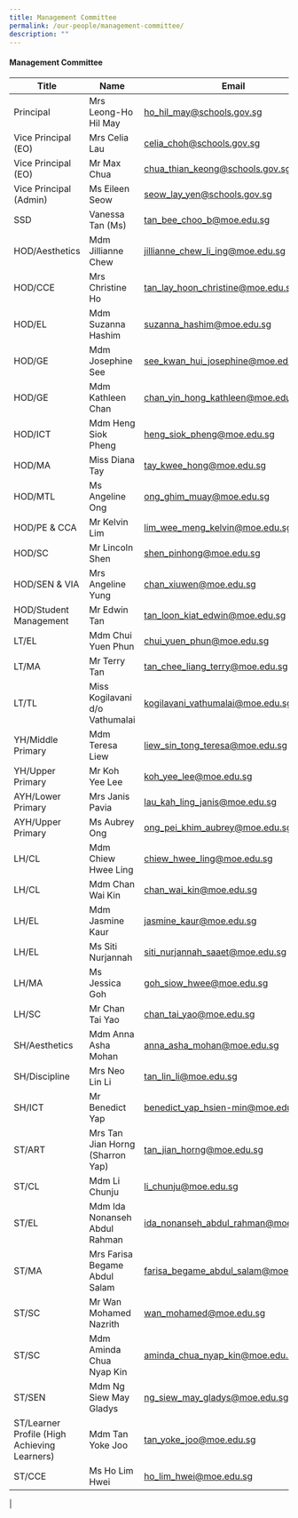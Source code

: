 ```yaml
---
title: Management Committee
permalink: /our-people/management-committee/
description: ""
---
```

#### Management Committee



| Title | Name | Email |
| -------- | -------- | -------- |
|	Principal	|Mrs Leong-Ho Hil May 	|[ho_hil_may@schools.gov.sg](mailto:ho_hil_may@schools.gov.sg)|
|	Vice Principal (EO)	| Mrs	Celia Lau  	|	[celia_choh@schools.gov.sg](mailto:celia_choh@schools.gov.sg)|
|	Vice Principal (EO)	|	Mr Max Chua 	|	[chua_thian_keong@schools.gov.sg](mailto:chua_thian_keong@schools.gov.sg)|
|	Vice Principal (Admin)	|	Ms Eileen Seow 	|[seow_lay_yen@schools.gov.sg](mailto:seow_lay_yen@schools.gov.sg)|
|	SSD	|	Vanessa Tan (Ms)	|[tan_bee_choo_b@moe.edu.sg](mailto:tan_bee_choo_b@moe.edu.sg)|
|	HOD/Aesthetics	| Mdm	Jillianne Chew 	|[jillianne_chew_li_ing@moe.edu.sg](mailto:jillianne_chew_li_ing@moe.edu.sg)|
|	HOD/CCE	|	Mrs Christine Ho 	|[tan_lay_hoon_christine@moe.edu.sg](mailto:tan_lay_hoon_christine@moe.edu.sg)|
|	HOD/EL	|	Mdm Suzanna Hashim 	|	[suzanna_hashim@moe.edu.sg](mailto:suzanna_hashim@moe.edu.sg)|
|	HOD/GE	|	Mdm Josephine See 	|	[see_kwan_hui_josephine@moe.edu.sg](mailto:see_kwan_hui_josephine@moe.edu.sg)|
|	HOD/GE	| Mdm	Kathleen Chan  	|[chan_yin_hong_kathleen@moe.edu.sg](mailto:chan_yin_hong_kathleen@moe.edu.sg)|
|	HOD/ICT	|Mdm Heng Siok Pheng 	|[heng_siok_pheng@moe.edu.sg](mailto:heng_siok_pheng@moe.edu.sg)|
|	HOD/MA	|Miss	Diana Tay 	|	[tay_kwee_hong@moe.edu.sg](mailto:tay_kwee_hong@moe.edu.sg)|
|	HOD/MTL	|Ms	Angeline Ong 	|[ong_ghim_muay@moe.edu.sg](mailto:ong_ghim_muay@moe.edu.sg)|
|	HOD/PE & CCA	|Mr Kelvin Lim	|[lim_wee_meng_kelvin@moe.edu.sg](mailto:lim_wee_meng_kelvin@moe.edu.sg)|
|	HOD/SC	|	Mr Lincoln Shen	|[shen_pinhong@moe.edu.sg](mailto:shen_pinhong@moe.edu.sg)|
|	HOD/SEN & VIA	|	Mrs Angeline Yung 	|[chan_xiuwen@moe.edu.sg](mailto:chan_xiuwen@moe.edu.sg)|
|	HOD/Student Management	|	Mr Edwin Tan	|	[tan_loon_kiat_edwin@moe.edu.sg](mailto:tan_loon_kiat_edwin@moe.edu.sg)|
|	LT/EL	|	Mdm Chui Yuen Phun 	|[chui_yuen_phun@moe.edu.sg](mailto:chui_yuen_phun@moe.edu.sg)|
|	LT/MA	|	Mr Terry Tan	|	[tan_chee_liang_terry@moe.edu.sg](mailto:tan_chee_liang_terry@moe.edu.sg)|
|	LT/TL	|	Miss Kogilavani d/o Vathumalai 	|[kogilavani_vathumalai@moe.edu.sg](mailto:kogilavani_vathumalai@moe.edu.sg)|
|	YH/Middle Primary	|Mdm Teresa Liew 	|[liew_sin_tong_teresa@moe.edu.sg](mailto:liew_sin_tong_teresa@moe.edu.sg)|
|	YH/Upper Primary	|	Mr Koh Yee Lee 	|[koh_yee_lee@moe.edu.sg](mailto:koh_yee_lee@moe.edu.sg)|
|	AYH/Lower Primary	|	Mrs Janis Pavia	|	[lau_kah_ling_janis@moe.edu.sg](mailto:lau_kah_ling_janis@moe.edu.sg)|
|	AYH/Upper Primary	|Ms Aubrey Ong  |	[ong_pei_khim_aubrey@moe.edu.sg](mailto:ong_pei_khim_aubrey@moe.edu.sg)|
|	LH/CL	|	Mdm Chiew Hwee Ling |	[chiew_hwee_ling@moe.edu.sg](mailto:chiew_hwee_ling@moe.edu.sg)|
|	LH/CL	|	Mdm Chan Wai Kin 	|	[chan_wai_kin@moe.edu.sg](mailto:chan_wai_kin@moe.edu.sg)|
|	LH/EL	|Mdm Jasmine Kaur	|	[jasmine_kaur@moe.edu.sg](mailto:jasmine_kaur@moe.edu.sg)|
|	LH/EL	|	Ms Siti Nurjannah 	|[siti_nurjannah_saaet@moe.edu.sg](mailto:siti_nurjannah_saaet@moe.edu.sg)|
|	LH/MA	|Ms Jessica Goh 	|	[goh_siow_hwee@moe.edu.sg](mailto:goh_siow_hwee@moe.edu.sg)|
|	LH/SC	|	Mr Chan Tai Yao		|[chan_tai_yao@moe.edu.sg](mailto:chan_tai_yao@moe.edu.sg)|
|	SH/Aesthetics	|Mdm Anna Asha Mohan 	|	[anna_asha_mohan@moe.edu.sg](mailto:anna_asha_mohan@moe.edu.sg)|
|	SH/Discipline	|	Mrs Neo Lin Li 	|[tan_lin_li@moe.edu.sg](mailto:tan_lin_li@moe.edu.sg)|
|	SH/ICT	|Mr Benedict Yap	|	[benedict_yap_hsien-min@moe.edu.sg](mailto:benedict_yap_hsien-min@moe.edu.sg)|
ST/ART 	|	Mrs Tan Jian Horng (Sharron Yap)	|	tan_jian_horng@moe.edu.sg	|[tan_jian_horng@moe.edu.sg](mailto:tan_jian_horng@moe.edu.sg)|
ST/CL	|	Mdm Li Chunju	|	li_chunju@moe.edu.sg	|[li_chunju@moe.edu.sg](mailto:li_chunju@moe.edu.sg)|
ST/EL	|	Mdm Ida Nonanseh Abdul Rahman	|	ida_nonanseh_abdul_rahman@moe.edu.sg	|[ida_nonanseh_abdul_rahman@moe.edu.sg](mailto:ida_nonanseh_abdul_rahman@moe.edu.sg)|
ST/MA	|	Mrs Farisa Begame Abdul Salam 	|	farisa_begame_abdul_salam@moe.edu.sg	|[farisa_begame_abdul_salam@moe.edu.sg](mailto:farisa_begame_abdul_salam@moe.edu.sg)|
ST/SC	|	Mr Wan Mohamed Nazrith	|	wan_mohamed@moe.edu.sg	|[wan_mohamed@moe.edu.sg](mailto:wan_mohamed@moe.edu.sg)|
ST/SC 	|Mdm Aminda Chua Nyap Kin	|	aminda_chua_nyap_kin@moe.edu.sg	|[aminda_chua_nyap_kin@moe.edu.sg](mailto:aminda_chua_nyap_kin@moe.edu.sg)|
ST/SEN	| Mdm	Ng Siew May Gladys  |	ng_siew_may_gladys@moe.edu.sg	|[ng_siew_may_gladys@moe.edu.sg](mailto:ng_siew_may_gladys@moe.edu.sg)|
ST/Learner Profile (High Achieving Learners)	|Mdm Tan Yoke Joo	|	tan_yoke_joo@moe.edu.sg	|[tan_yoke_joo@moe.edu.sg](mailto:tan_yoke_joo@moe.edu.sg)|
|	ST/CCE	|Ms Ho Lim Hwei	|[ho_lim_hwei@moe.edu.sg](mailto:ho_lim_hwei@moe.edu.sg)|
 |